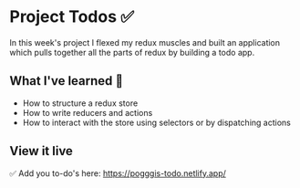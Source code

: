 # Project Todos ✅
In this week's project I flexed my redux muscles and built an application which pulls together all the parts of redux by building a todo app.

## What I've learned 🧠
 - How to structure a redux store
 - How to write reducers and actions
 - How to interact with the store using selectors or by dispatching actions

## View it live
 ✅ Add you to-do's here: https://pogggis-todo.netlify.app/
